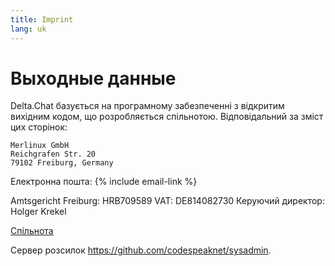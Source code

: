 ```yaml
---
title: Imprint
lang: uk
---
```


# Выходные данные

Delta.Chat базується на програмному забезпеченні з відкритим вихідним кодом, що розробляється спільнотою. Відповідальний за зміст цих сторінок:

    Merlinux GmbH
    Reichgrafen Str. 20
    79102 Freiburg, Germany

Електронна пошта: {% include email-link %}

Amtsgericht Freiburg: HRB709589
VAT: DE814082730
Керуючий директор: Holger Krekel

[Спільнота](contribute)

Сервер розсилок <https://github.com/codespeaknet/sysadmin>.
